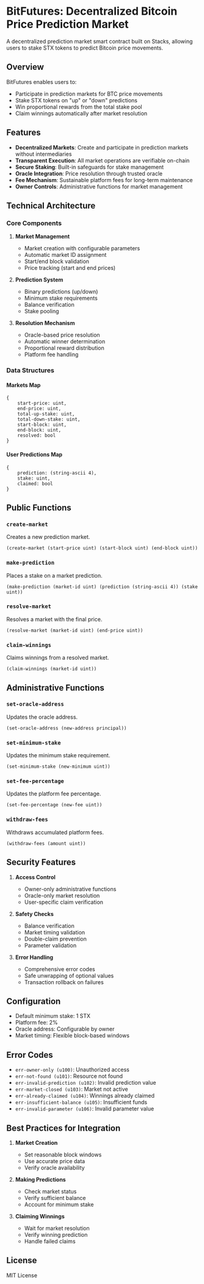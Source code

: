 # BitFutures: Decentralized Bitcoin Price Prediction Market

A decentralized prediction market smart contract built on Stacks, allowing users to stake STX tokens to predict Bitcoin price movements.

## Overview

BitFutures enables users to:

- Participate in prediction markets for BTC price movements
- Stake STX tokens on "up" or "down" predictions
- Win proportional rewards from the total stake pool
- Claim winnings automatically after market resolution

## Features

- **Decentralized Markets**: Create and participate in prediction markets without intermediaries
- **Transparent Execution**: All market operations are verifiable on-chain
- **Secure Staking**: Built-in safeguards for stake management
- **Oracle Integration**: Price resolution through trusted oracle
- **Fee Mechanism**: Sustainable platform fees for long-term maintenance
- **Owner Controls**: Administrative functions for market management

## Technical Architecture

### Core Components

1. **Market Management**

   - Market creation with configurable parameters
   - Automatic market ID assignment
   - Start/end block validation
   - Price tracking (start and end prices)

2. **Prediction System**

   - Binary predictions (up/down)
   - Minimum stake requirements
   - Balance verification
   - Stake pooling

3. **Resolution Mechanism**
   - Oracle-based price resolution
   - Automatic winner determination
   - Proportional reward distribution
   - Platform fee handling

### Data Structures

#### Markets Map

```clarity
{
    start-price: uint,
    end-price: uint,
    total-up-stake: uint,
    total-down-stake: uint,
    start-block: uint,
    end-block: uint,
    resolved: bool
}
```

#### User Predictions Map

```clarity
{
    prediction: (string-ascii 4),
    stake: uint,
    claimed: bool
}
```

## Public Functions

### `create-market`

Creates a new prediction market.

```clarity
(create-market (start-price uint) (start-block uint) (end-block uint))
```

### `make-prediction`

Places a stake on a market prediction.

```clarity
(make-prediction (market-id uint) (prediction (string-ascii 4)) (stake uint))
```

### `resolve-market`

Resolves a market with the final price.

```clarity
(resolve-market (market-id uint) (end-price uint))
```

### `claim-winnings`

Claims winnings from a resolved market.

```clarity
(claim-winnings (market-id uint))
```

## Administrative Functions

### `set-oracle-address`

Updates the oracle address.

```clarity
(set-oracle-address (new-address principal))
```

### `set-minimum-stake`

Updates the minimum stake requirement.

```clarity
(set-minimum-stake (new-minimum uint))
```

### `set-fee-percentage`

Updates the platform fee percentage.

```clarity
(set-fee-percentage (new-fee uint))
```

### `withdraw-fees`

Withdraws accumulated platform fees.

```clarity
(withdraw-fees (amount uint))
```

## Security Features

1. **Access Control**

   - Owner-only administrative functions
   - Oracle-only market resolution
   - User-specific claim verification

2. **Safety Checks**

   - Balance verification
   - Market timing validation
   - Double-claim prevention
   - Parameter validation

3. **Error Handling**
   - Comprehensive error codes
   - Safe unwrapping of optional values
   - Transaction rollback on failures

## Configuration

- Default minimum stake: 1 STX
- Platform fee: 2%
- Oracle address: Configurable by owner
- Market timing: Flexible block-based windows

## Error Codes

- `err-owner-only (u100)`: Unauthorized access
- `err-not-found (u101)`: Resource not found
- `err-invalid-prediction (u102)`: Invalid prediction value
- `err-market-closed (u103)`: Market not active
- `err-already-claimed (u104)`: Winnings already claimed
- `err-insufficient-balance (u105)`: Insufficient funds
- `err-invalid-parameter (u106)`: Invalid parameter value

## Best Practices for Integration

1. **Market Creation**

   - Set reasonable block windows
   - Use accurate price data
   - Verify oracle availability

2. **Making Predictions**

   - Check market status
   - Verify sufficient balance
   - Account for minimum stake

3. **Claiming Winnings**
   - Wait for market resolution
   - Verify winning prediction
   - Handle failed claims

## License

MIT License
